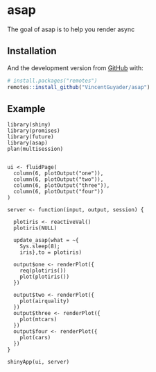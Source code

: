 
<!-- README.md is generated from README.Rmd. Please edit that file -->

# asap

<!-- badges: start -->

<!-- badges: end -->

The goal of asap is to help you render async

## Installation

And the development version from [GitHub](https://github.com/) with:

``` r
# install.packages("remotes")
remotes::install_github("VincentGuyader/asap")
```

## Example

    library(shiny)
    library(promises)
    library(future)
    library(asap)
    plan(multisession)
    
    
    ui <- fluidPage(
      column(6, plotOutput("one")),
      column(6, plotOutput("two")),
      column(6, plotOutput("three")),
      column(6, plotOutput("four"))
    )
    
    server <- function(input, output, session) {
      
      plotiris <- reactiveVal()
      plotiris(NULL)
      
      update_asap(what = ~{
        Sys.sleep(8);
        iris},to = plotiris)
      
      output$one <- renderPlot({
        req(plotiris())
        plot(plotiris())
      })
      
      output$two <- renderPlot({
        plot(airquality)
      })
      output$three <- renderPlot({
        plot(mtcars)
      })
      output$four <- renderPlot({
        plot(cars)
      })
    }
    
    shinyApp(ui, server)
